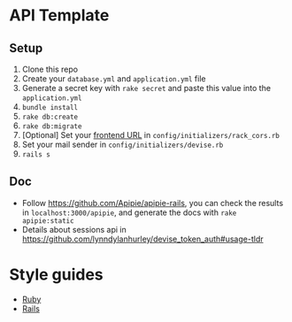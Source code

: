 # API Template

## Setup

1. Clone this repo
2. Create your `database.yml` and `application.yml` file
3. Generate a secret key with `rake secret` and paste this value into the `application.yml`
4. `bundle install`
5. `rake db:create`
6. `rake db:migrate`
7. [Optional] Set your [frontend URL](https://github.com/cyu/rack-cors#origin) in `config/initializers/rack_cors.rb`
8. Set your mail sender in `config/initializers/devise.rb`
9. `rails s`

## Doc

  * Follow https://github.com/Apipie/apipie-rails, you can check the results in `localhost:3000/apipie`, and generate the docs with `rake apipie:static`
  * Details about sessions api in https://github.com/lynndylanhurley/devise_token_auth#usage-tldr

# Style guides

  * [Ruby](https://github.com/bbatsov/ruby-style-guide)
  * [Rails](https://github.com/bbatsov/rails-style-guide)
